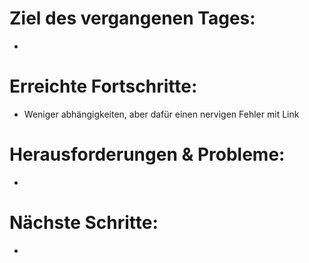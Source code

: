 # Ziel des vergangenen Tages:
- 

# Erreichte Fortschritte:
- Weniger abhängigkeiten, aber dafür einen nervigen Fehler mit Link

# Herausforderungen & Probleme:
- 

# Nächste Schritte:
- 